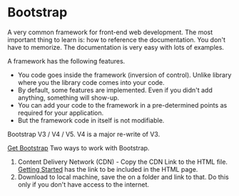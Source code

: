 # Bootstrap

A very common framework for front-end web development. The most important thing to learn is: how to reference the documentation. You don't have to memorize. The documentation is very easy with lots of examples.

A framework has the following features.
* You code goes inside the framework (inversion of control). Unlike library where you the library code comes into your code.
* By default, some features are implemented. Even if you didn't add anything, something will show-up.
* You can add your code to the framework in a pre-determined points as required for your application.
* But the framework code in itself is not modifiable.

Bootstrap V3 / V4 / V5. V4 is a major re-write of V3.

[Get Bootstrap](https://getbootstrap.com/)
Two ways to work with Bootstrap.
1. Content Delivery Network (CDN) - Copy the CDN Link to the HTML file. [Getting Started](https://getbootstrap.com/docs/5.1/getting-started/introduction/) has the link to be included in the HTML page.
2. Download to local machine, save the on a folder and link to that. Do this only if you don't have access to the internet.

